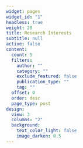 ```yaml
---
widget: pages
widget_id: "1"
headless: true
weight: 20
title: Research Interests
subtitle: null
active: false
content:
  count: 5
  filters:
    author: ""
    category: ""
    exclude_featured: false
    publication_type: ""
    tag: ""
  offset: 0
  order: desc
  page_type: post
design:
  view: 3
  columns: "2"
  background:
    text_color_light: false
    image_darken: 0.5
---
```

